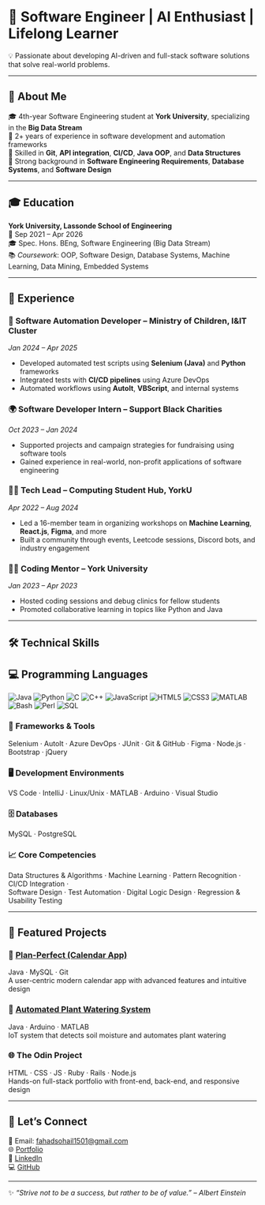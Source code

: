 # 🚀 Software Engineer | AI Enthusiast | Lifelong Learner

💡 Passionate about developing AI-driven and full-stack software solutions that solve real-world problems.

---

## 🌱 About Me

🎓 4th-year Software Engineering student at **York University**, specializing in the **Big Data Stream**  
💼 2+ years of experience in software development and automation frameworks  
🔬 Skilled in **Git**, **API integration**, **CI/CD**, **Java OOP**, and **Data Structures**  
📘 Strong background in **Software Engineering Requirements**, **Database Systems**, and **Software Design**

---

## 🎓 Education

**York University, Lassonde School of Engineering**  
📅 Sep 2021 – Apr 2026  
🎓 Spec. Hons. BEng, Software Engineering (Big Data Stream)  
📚 *Coursework*: OOP, Software Design, Database Systems, Machine Learning, Data Mining, Embedded Systems

---

## 💼 Experience

### 🧪 Software Automation Developer – Ministry of Children, I&IT Cluster  
*Jan 2024 – Apr 2025*  
- Developed automated test scripts using **Selenium (Java)** and **Python** frameworks  
- Integrated tests with **CI/CD pipelines** using Azure DevOps  
- Automated workflows using **AutoIt**, **VBScript**, and internal systems

### 🌍 Software Developer Intern – Support Black Charities  
*Oct 2023 – Jan 2024*  
- Supported projects and campaign strategies for fundraising using software tools  
- Gained experience in real-world, non-profit applications of software engineering

### 👨‍💻 Tech Lead – Computing Student Hub, YorkU  
*Apr 2022 – Aug 2024*  
- Led a 16-member team in organizing workshops on **Machine Learning**, **React.js**, **Figma**, and more  
- Built a community through events, Leetcode sessions, Discord bots, and industry engagement

### 👨‍🏫 Coding Mentor – York University  
*Jan 2023 – Apr 2023*  
- Hosted coding sessions and debug clinics for fellow students  
- Promoted collaborative learning in topics like Python and Java

---

## 🛠️ Technical Skills

## 💻 Programming Languages

![Java](https://img.shields.io/badge/Java-007396?style=for-the-badge&logo=java&logoColor=white)
![Python](https://img.shields.io/badge/Python-3776AB?style=for-the-badge&logo=python&logoColor=white)
![C](https://img.shields.io/badge/C-00599C?style=for-the-badge&logo=c&logoColor=white)
![C++](https://img.shields.io/badge/C++-00599C?style=for-the-badge&logo=cplusplus&logoColor=white)
![JavaScript](https://img.shields.io/badge/JavaScript-F7DF1E?style=for-the-badge&logo=javascript&logoColor=black)
![HTML5](https://img.shields.io/badge/HTML5-E34F26?style=for-the-badge&logo=html5&logoColor=white)
![CSS3](https://img.shields.io/badge/CSS3-1572B6?style=for-the-badge&logo=css3&logoColor=white)
![MATLAB](https://img.shields.io/badge/MATLAB-0076A8?style=for-the-badge&logo=mathworks&logoColor=white)
![Bash](https://img.shields.io/badge/Bash-4EAA25?style=for-the-badge&logo=gnubash&logoColor=white)
![Perl](https://img.shields.io/badge/Perl-39457E?style=for-the-badge&logo=perl&logoColor=white)
![SQL](https://img.shields.io/badge/SQL-4479A1?style=for-the-badge&logo=mysql&logoColor=white)


### 🔧 Frameworks & Tools
Selenium · AutoIt · Azure DevOps · JUnit · Git & GitHub · Figma · Node.js · Bootstrap · jQuery

### 🖥️ Development Environments
VS Code · IntelliJ · Linux/Unix · MATLAB · Arduino · Visual Studio

### 🗄️ Databases
MySQL · PostgreSQL

### 📈 Core Competencies
Data Structures & Algorithms · Machine Learning · Pattern Recognition · CI/CD Integration ·  
Software Design · Test Automation · Digital Logic Design · Regression & Usability Testing

---

## 🚀 Featured Projects

### 📅 [Plan-Perfect (Calendar App)](https://github.com/nikhilnambiarc/EECS2311Project-Calendar)  
Java · MySQL · Git  
A user-centric modern calendar app with advanced features and intuitive design

### 🌿 [Automated Plant Watering System](https://github.com/MFahadSohail/Plant_Watering_System)  
Java · Arduino · MATLAB  
IoT system that detects soil moisture and automates plant watering

### 🌐 The Odin Project  
HTML · CSS · JS · Ruby · Rails · Node.js  
Hands-on full-stack portfolio with front-end, back-end, and responsive design

---

## 🤝 Let’s Connect

📧 Email: [fahadsohail1501@gmail.com](mailto:fahadsohail1501@gmail.com)  
🌐 [Portfolio](https://fahadsohail1501.wixsite.com/my-site)  
💼 [LinkedIn](https://www.linkedin.com/in/fahad-sohail-33496b249/)  
💻 [GitHub](https://github.com/MFahadSohail)

---

✨ *“Strive not to be a success, but rather to be of value.” – Albert Einstein*
